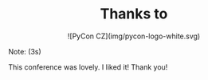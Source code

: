 <!-- .slide: data-state="alt title" data-background="#31383A" -->

# <center>Thanks to</center>

<center>
![PyCon CZ](img/pycon-logo-white.svg)
<!-- .element: style="border: none; box-shadow: none; background: none;" -->
</center>

Note: (3s)

This conference was lovely. I liked it!
Thank you!
